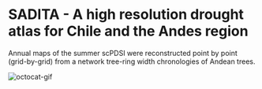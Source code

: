 # SADITA - A high resolution drought atlas for Chile and the Andes region

Annual maps of the summer scPDSI were reconstructed point by point (grid-by-grid) from a network tree-ring width chronologies of Andean trees.


<img src="https://github.com/jBarichivich/SADITA/blob/fe87d8385bc4c474e2be2c9ba9e25d5c0eacc19e/SADITA.MOVIE.1000AD.2018AD_lite_lite.gif" id="octocat" alt="octocat-gif" />

